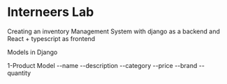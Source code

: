 # Interneers Lab

Creating an inventory Management System with django as a backend and React + typescript as frontend

Models in Django

1-Product Model
      --name
      --description
      --category
      --price
      --brand
      --quantity

